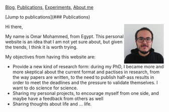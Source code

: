 

[Blog](./pages/blog.md), [Publications](./pages/publications.md), [Experiments](./pages/experiments.md), [About me](./pages/about.md)



[Jump to publications](### Publications)


<img align="right" src="src/personal.jpg" width="25%">

Hi there,

My name is Omar Mohammed, from Egypt. This personal website is an idea that I am not yet sure about, but given the trends, I think it is worth trying.

My objectives from having this website are:
* Provide a new kind of research form: during my PhD, I became more and more skeptical about the current format and pactises in research, from the way papers are written, to the need to publish half-ass results in order to meet the deadlines and the pressure to validate themselves. I want to do science for science.
* Sharing my personal projects, to encourage myself from one side, and maybe have a feedback from others as well
* Sharing thoughts about life and ... life.

<!-- Interests: Deep Learning, Adversarial Learning, Evolutionary Optimization. -->

<!-- ### Welcome to GitHub Pages.
This automatic page generator is the easiest way to create beautiful pages for all of your projects. Author your page content here [using GitHub Flavored Markdown](https://guides.github.com/features/mastering-markdown/), select a template crafted by a designer, and publish. After your page is generated, you can check out the new `gh-pages` branch locally. If you’re using GitHub Desktop, simply sync your repository and you’ll see the new branch.

### Designer Templates
We’ve crafted some handsome templates for you to use. Go ahead and click 'Continue to layouts' to browse through them. You can easily go back to edit your page before publishing. After publishing your page, you can revisit the page generator and switch to another theme. Your Page content will be preserved.

### Creating pages manually
If you prefer to not use the automatic generator, push a branch named `gh-pages` to your repository to create a page manually. In addition to supporting regular HTML content, GitHub Pages support Jekyll, a simple, blog aware static site generator. Jekyll makes it easy to create site-wide headers and footers without having to copy them across every page. It also offers intelligent blog support and other advanced templating features.

### Authors and Contributors
You can @mention a GitHub username to generate a link to their profile. The resulting `<a>` element will link to the contributor’s GitHub Profile. For example: In 2007, Chris Wanstrath (@defunkt), PJ Hyett (@pjhyett), and Tom Preston-Werner (@mojombo) founded GitHub.

### Support or Contact
Having trouble with Pages? Check out our [documentation](https://help.github.com/pages) or [contact support](https://github.com/contact) and we’ll help you sort it out. -->
